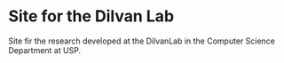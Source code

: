 # Site for the Dilvan Lab

Site fir the research developed at the DilvanLab in the Computer Science Department at USP.
